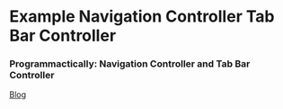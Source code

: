 Example Navigation Controller Tab Bar Controller
=============================================

### Programmactically: Navigation Controller and Tab Bar Controller
<a href="http://blog.rifkilabs.net/exploring-navigation-controller-and-tab-bar-controller.html">Blog</a>
